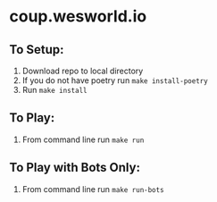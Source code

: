 # coup.wesworld.io

## To Setup:

1. Download repo to local directory
2. If you do not have poetry run `make install-poetry`
3. Run `make install`


## To Play:

1. From command line run `make run`


## To Play with Bots Only:

1. From command line run `make run-bots`